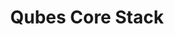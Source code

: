 ---
lang: fr
layout: doc
permalink: /fr/doc/qubes-core-stack/
redirect_to: /news/2017/10/03/core3/
ref: 247
title: Qubes Core Stack
---